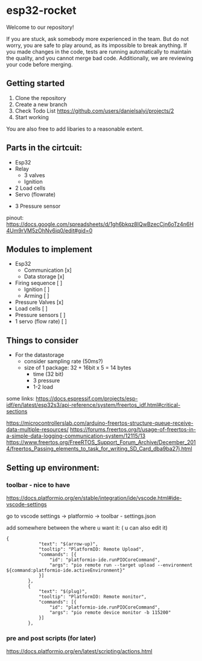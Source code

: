 # esp32-rocket

Welcome to our repository!

If you are stuck, ask somebody more experienced in the team. But do not worry, you are safe to play around, as its impossible to break anything. If you made changes in the code, tests are running automatically to maintain the quality, and you cannot merge bad code. Additionally, we are reviewing your code before merging.

## Getting started

1. Clone the repository 
2. Create a new branch
3. Check Todo List https://github.com/users/danielsalyi/projects/2
4. Start working

You are also free to add libaries to a reasonable extent.

## Parts in the cirtcuit:

- Esp32
- Relay 
    - 3 valves
    - Ignition 
- 2 Load cells
- Servo (flowrate)
<!-- - Big Button -->
- 3 Pressure sensor

pinout: https://docs.google.com/spreadsheets/d/1gh6bkqz8IQwBzecCjn6oTz4n6H4Um9rVM5zOhNv6iq0/edit#gid=0

## Modules to implement
- Esp32 
    - Communication [x]
    - Data storage [x]
- Firing sequence [ ]
    - Ignition [ ]
    - Arming [ ]
- Pressure Valves [x]
- Load cells [ ]
- Pressure sensors [ ]
- 1 servo (flow rate) [ ]

## Things to consider 
- For the datastorage 
    - consider sampling rate (50ms?)
    - size of 1 package: 32 + 16bit x 5 = 14 bytes
        - time (32 bit)
        - 3 pressure
        - 1-2 load

some links:
https://docs.espressif.com/projects/esp-idf/en/latest/esp32s3/api-reference/system/freertos_idf.html#critical-sections

https://microcontrollerslab.com/arduino-freertos-structure-queue-receive-data-multiple-resources/
https://forums.freertos.org/t/usage-of-freertos-in-a-simple-data-logging-communication-system/12115/13
https://www.freertos.org/FreeRTOS_Support_Forum_Archive/December_2014/freertos_Passing_elements_to_task_for_writing_SD_Card_dba9ba27j.html


## Setting up environment:

### toolbar - nice to have
https://docs.platformio.org/en/stable/integration/ide/vscode.html#ide-vscode-settings

go to vscode settings -> platformio -> toolbar - settings.json

add somewhere between the where u want it: ( u can also edit it)
```
{
            "text": "$(arrow-up)",
            "tooltip": "PlatformIO: Remote Upload",
            "commands": [{
                "id": "platformio-ide.runPIOCoreCommand",
                "args": "pio remote run --target upload --environment ${command:platformio-ide.activeEnvironment}"
            }]
        },
        {
            "text": "$(plug)",
            "tooltip": "PlatformIO: Remote monitor",
            "commands": [{
                "id": "platformio-ide.runPIOCoreCommand",
                "args": "pio remote device monitor -b 115200"
            }]
        },
```


### pre and post scripts (for later)
https://docs.platformio.org/en/latest/scripting/actions.html